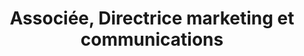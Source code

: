 ---
draft: false
name: Nadia Nkuba
title: Associée, Directrice marketing et communications
role: Chez RDC Etudes, Nadia est chargée de faire parvenir l’information de façon amusante, subtile et clair à tous les congolais répartis à travers le monde.
about: Diplômée au collège Mwanga de Goma en Latin-Philo en 2014, Nadia détient une licence en communication sociale avec habilité en propagande et publicité de l’Université Catholique Pontificale de Minas Gerais au Brésil. Elle y poursuit actuellement ses études en maîtrise dans le même domaine académique. Son soucis majeur est de voir les congolais s’offrir des études de qualité digne de ce nom, car nous disposons des personnes habiles et compétentes, capables de reconstruir notre cher et beau pays, et ceci n’est possible qu’à travers une éducation de qualité !
image: ../../static/images/team/nadia.jpg
---